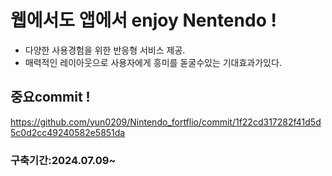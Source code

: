 # 웹에서도 앱에서 enjoy Nentendo !



+  다양한 사용경험을 위한 반응형 서비스 제공.
+  매력적인 레이아웃으로 사용자에게 흥미를 돋굴수있는 기대효과가있다. 

## 중요commit !
https://github.com/yun0209/Nintendo_fortflio/commit/1f22cd317282f41d5d5c0d2cc49240582e5851da


### 구축기간:2024.07.09~